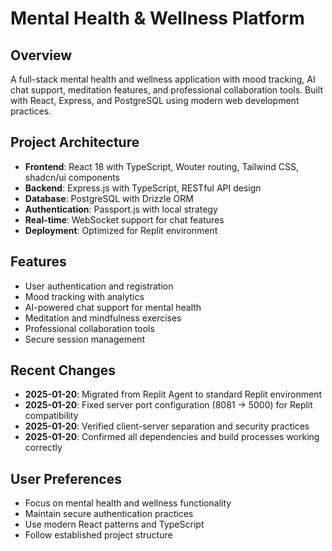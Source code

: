 # Mental Health & Wellness Platform
## Overview
A full-stack mental health and wellness application with mood tracking, AI chat support, meditation features, and professional collaboration tools. Built with React, Express, and PostgreSQL using modern web development practices.

## Project Architecture
- **Frontend**: React 18 with TypeScript, Wouter routing, Tailwind CSS, shadcn/ui components
- **Backend**: Express.js with TypeScript, RESTful API design
- **Database**: PostgreSQL with Drizzle ORM
- **Authentication**: Passport.js with local strategy
- **Real-time**: WebSocket support for chat features
- **Deployment**: Optimized for Replit environment

## Features
- User authentication and registration
- Mood tracking with analytics
- AI-powered chat support for mental health
- Meditation and mindfulness exercises
- Professional collaboration tools
- Secure session management

## Recent Changes
- **2025-01-20**: Migrated from Replit Agent to standard Replit environment
- **2025-01-20**: Fixed server port configuration (8081 → 5000) for Replit compatibility
- **2025-01-20**: Verified client-server separation and security practices
- **2025-01-20**: Confirmed all dependencies and build processes working correctly

## User Preferences
- Focus on mental health and wellness functionality
- Maintain secure authentication practices
- Use modern React patterns and TypeScript
- Follow established project structure
